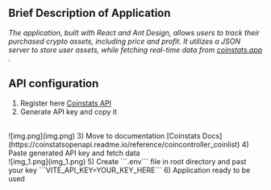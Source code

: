 ## Brief Description of Application

_The application, built with React and Ant Design, allows users to track their purchased crypto assets, including price and profit. It utilizes a JSON server to store user assets, while fetching real-time data from [coinstats.app](https://coinstats.app/) ._

## API configuration
1) Register here [Coinstats API](https://openapi.coinstats.app/login/)
2) Generate API key and copy it
<br>
![img.png](img.png)
3) Move to documentation [Coinstats Docs](https://coinstatsopenapi.readme.io/reference/coincontroller_coinlist)
4) Paste generated API key and fetch data
<br>
![img_1.png](img_1.png)
5) Create ```.env``` file in root directory and past your key ```VITE_API_KEY=YOUR_KEY_HERE```
6) Application ready to be used
